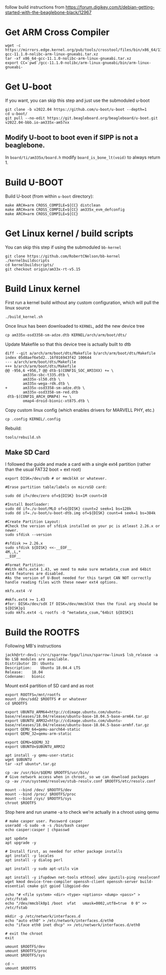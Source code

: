 follow build instructions from https://forum.digikey.com/t/debian-getting-started-with-the-beaglebone-black/12967

# Get ARM Cross Compiler

```
wget -c https://mirrors.edge.kernel.org/pub/tools/crosstool/files/bin/x86_64/11.1.0/x86_64-gcc-11.1.0-nolibc-arm-linux-gnueabi.tar.xz
tar -xf x86_64-gcc-11.1.0-nolibc-arm-linux-gnueabi.tar.xz
export CC=`pwd`/gcc-11.1.0-nolibc/arm-linux-gnueabi/bin/arm-linux-gnueabi-
```

# Get U-boot

If you want, you can skip this step and just use the submoduled u-boot

```
git clone -b v2022.04 https://github.com/u-boot/u-boot --depth=1
cd u-boot/
git pull --no-edit https://git.beagleboard.org/beagleboard/u-boot.git v2022.04-bbb.io-am335x-am57xx
```

## Modify U-boot to boot even if SIPP is not a beaglebone.

In `board/ti/am335x/board.h` modify `board_is_bone_lt(void)` to always return 1.

# Build U-BOOT

Build U-boot (from within `u-boot` directory):

```
make ARCH=arm CROSS_COMPILE=${CC} distclean
make ARCH=arm CROSS_COMPILE=${CC} am335x_evm_defconfig
make ARCH=arm CROSS_COMPILE=${CC}
```

# Get Linux kernel / build scripts

You can skip this step if using the submoduled `bb-kernel`

```
git clone https://github.com/RobertCNelson/bb-kernel ./kernelbuildscripts
cd kernelbuildscripts/
git checkout origin/am33x-rt-v5.15
```

# Build Linux kernel

First run a kernel build without any custom configuration, which will pull the linux source
```
./build_kernel.sh
```

Once linux has been downloaded to `KERNEL`, add the new device tree

```
cp am335x-osd3358-sm-adze.dtb KERNEL/arch/arm/boot/dts/
```

Update Makefile so that this device tree is actually built to dtb

```
diff --git a/arch/arm/boot/dts/Makefile b/arch/arm/boot/dts/Makefile
index 05d8aef6e5d2..16f016943f42 100644
--- a/arch/arm/boot/dts/Makefile
+++ b/arch/arm/boot/dts/Makefile
@@ -956,6 +956,7 @@ dtb-$(CONFIG_SOC_AM33XX) += \
        am335x-sbc-t335.dtb \
        am335x-sl50.dtb \
        am335x-wega-rdk.dtb \
+       am335x-osd3358-sm-adze.dtb \
        am335x-osd3358-sm-red.dtb
 dtb-$(CONFIG_ARCH_OMAP4) += \
        omap4-droid-bionic-xt875.dtb \
```

Copy custom linux config (which enables drivers for MARVELL PHY, etc.)

```
cp .config KERNEL/.config
```

Rebuild:

```
tools/rebuild.sh
```

## Make SD Card
I followed the guide and made a card with a single ext4 partition (rather than the usual FAT32 boot + ext root)

```
export DISK=/dev/sdb # or mmcblkX or whatever. 

#Erase partition table/labels on microSD card:

sudo dd if=/dev/zero of=${DISK} bs=1M count=10

#Install Bootloader:
sudo dd if=./u-boot/MLO of=${DISK} count=2 seek=1 bs=128k
sudo dd if=./u-boot/u-boot-dtb.img of=${DISK} count=4 seek=1 bs=384k

#Create Partition Layout:
#Check the version of sfdisk installed on your pc is atleast 2.26.x or newer.
sudo sfdisk --version

#sfdisk >= 2.26.x
sudo sfdisk ${DISK} <<-__EOF__
4M,,L,*
__EOF__

#Format Partition:
#With mkfs.ext4 1.43, we need to make sure metadata_csum and 64bit ext4 features are disabled.
#As the version of U-Boot needed for this target CAN NOT correctly handle reading files with these newer ext4 options.

mkfs.ext4 -V

#mkfs.ext4 >= 1.43
#for: DISK=/dev/sdX If DISK=/dev/mmcblkX then the final arg should be ${DISK}p1
sudo mkfs.ext4 -L rootfs -O ^metadata_csum,^64bit ${DISK}1
```

# Build the ROOTFS

Following MB's instructions

```
jackh@rtr-dev1:~/src/sparrow-fpga/linux/sparrow-linux$ lsb_release -a
No LSB modules are available.
Distributor ID:	Ubuntu
Description:	Ubuntu 18.04.4 LTS
Release:	18.04
Codename:	bionic
```

Mount ext4 partition of SD card and as root

```
export ROOTFS=/mnt/rootfs
mount /dev/sdd2 $ROOTFS # or whatever
cd $ROOTFS

export UBUNTU_ARM64=http://cdimage.ubuntu.com/ubuntu-base/releases/18.04/release/ubuntu-base-18.04.5-base-arm64.tar.gz
export UBUNTU_ARM32=http://cdimage.ubuntu.com/ubuntu-base/releases/18.04/release/ubuntu-base-18.04.5-base-armhf.tar.gz
export QEMU_64=qemu-aarch64-static
export QEMU_32=qemu-arm-static

export QEMU=$QEMU_32
export UBUNTU=$UBUNTU_ARM32
```

```
apt install -y qemu-user-static
wget $UBUNTU
tar -xzf ubuntu*.tar.gz

cp -av /usr/bin/$QEMU $ROOTFS/usr/bin/
# Give network access when in chroot, so we can download packages
cp -av /run/systemd/resolve/stub-resolv.conf $ROOTFS/etc/resolv.conf

mount --bind /dev/ $ROOTFS/dev
mount --bind /proc/ $ROOTFS/proc
mount --bind /sys/ $ROOTFS/sys
chroot $ROOTFS
```

Stop here and run uname -a to check we're actually in a chroot using qemu

```
# make casper user. Password casper
useradd -G sudo -m -s /bin/bash casper
echo casper:casper | chpasswd

apt update
apt upgrade -y

# Install first, as needed for other package installs
apt install -y locales
apt install -y dialog perl

apt install -y sudo apt-utils vim

apt install -y ifupdown net-tools ethtool udev iputils-ping resolvconf wget kmod device-tree-compiler openssh-client openssh-server build-essential cmake git gpiod libgpiod-dev

echo "# <file system> <dir> <type> <options> <dump> <pass>" > /etc/fstab
echo "/dev/mmcblk0p1 /boot  vfat   umask=0002,utf8=true  0 0" >> /etc/fstab

mkdir -p /etc/network/interfaces.d
echo "auto eth0" > /etc/network/interfaces.d/eth0
echo "iface eth0 inet dhcp" >> /etc/network/interfaces.d/eth0

# exit the chroot
exit

umount $ROOTFS/dev
umount $ROOTFS/proc
umount $ROOTFS/sys

cd ~
umount $ROOTFS
```
